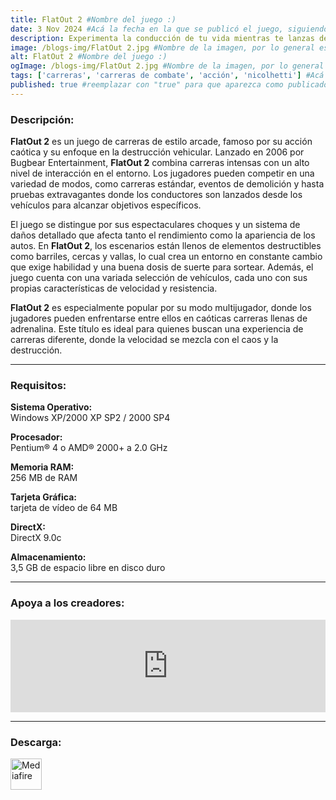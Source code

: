 ```yaml
---
title: FlatOut 2 #Nombre del juego :)
date: 3 Nov 2024 #Acá la fecha en la que se publicó el juego, siguiendo este formato: Dia "30", Mes "Oct", Año "2024" = como debe quedar: 30 Oct 2024
description: Experimenta la conducción de tu vida mientras te lanzas dentro y fuera de la pista haciendo que las vallas se rompan, las paredes de neumáticos exploten, los tanques de agua y los barriles vuelen por la pista hacia otros autos. #Acá una mini descripción del juego
image: /blogs-img/FlatOut 2.jpg #Nombre de la imagen, por lo general es exactamente el mismo nombre que el juego excluyendo lo ":" (Dos puntos)
alt: FlatOut 2 #Nombre del juego :)
ogImage: /blogs-img/FlatOut 2.jpg #Nombre de la imagen, por lo general es exactamente el mismo nombre que el juego excluyendo lo ":" (Dos puntos)
tags: ['carreras', 'carreras de combate', 'acción', 'nicolhetti'] #Acá la categoría o categorías del juego, si es más de una se coloca en este formato: ['categoría1', 'categoría2']
published: true #reemplazar con "true" para que aparezca como publicado
---
```


<!--En VSCode seleccionando una palabra, por ejemplo: "FlatOut 2" y apretando Ctrl+F2 se seleccionan todas las palabras iguales-->

### Descripción:
**FlatOut 2** es un juego de carreras de estilo arcade, famoso por su acción caótica y su enfoque en la destrucción vehicular. Lanzado en 2006 por Bugbear Entertainment, **FlatOut 2** combina carreras intensas con un alto nivel de interacción en el entorno. Los jugadores pueden competir en una variedad de modos, como carreras estándar, eventos de demolición y hasta pruebas extravagantes donde los conductores son lanzados desde los vehículos para alcanzar objetivos específicos.

El juego se distingue por sus espectaculares choques y un sistema de daños detallado que afecta tanto el rendimiento como la apariencia de los autos. En **FlatOut 2**, los escenarios están llenos de elementos destructibles como barriles, cercas y vallas, lo cual crea un entorno en constante cambio que exige habilidad y una buena dosis de suerte para sortear. Además, el juego cuenta con una variada selección de vehículos, cada uno con sus propias características de velocidad y resistencia.

**FlatOut 2** es especialmente popular por su modo multijugador, donde los jugadores pueden enfrentarse entre ellos en caóticas carreras llenas de adrenalina. Este título es ideal para quienes buscan una experiencia de carreras diferente, donde la velocidad se mezcla con el caos y la destrucción.

<!--Prompt para Chat-GPT: Hazme una descripción para el juego "FlatOut 2" y cada que menciones "FlatOut 2" ponlo en negrita -->

---

### Requisitos:
**Sistema Operativo:**  
Windows XP/2000 XP SP2 / 2000 SP4

**Procesador:**  
Pentium® 4 o AMD® 2000+ a 2.0 GHz

**Memoria RAM:**  
256 MB de RAM

**Tarjeta Gráfica:**  
tarjeta de vídeo de 64 MB

**DirectX:**  
DirectX 9.0c

**Almacenamiento:**  
3,5 GB de espacio libre en disco duro

<!--Si falta o sobra un requisito se quita o se agrega manteniendo el mismo formato-->

---

### Apoya a los creadores:
<iframe src="https://store.steampowered.com/widget/2990/" frameborder="0" style="background-color: transparent; width: 100% !important; aspect-ratio: 646 / 190;"></iframe>

<!--Reemplazar los numeros (AppID) del juego (en este caso 2668510) por el numero (AppID) correspondiente con el juego a publicar-->
<!--El AppID se encuentra en la URL del Juego en Steam-->

---

### Descarga:

[<img src="https://gist.github.com/cxmeel/0dbc95191f239b631c3874f4ccf114e2/raw/download.svg" alt="Mediafire" height="50" />](https://www.mediafire.com/file/eenc6l003ilcrqw/FlatOut2.zip/file)

<!-- # se debe reemplazar por el link de descarga-->

<!--NOMBRE-DEL-SERVICIO se debe reemplazar por el servicio donde está subido el juego-->